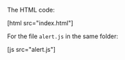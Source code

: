 The HTML code:

[html src="index.html"]

For the file `alert.js` in the same folder:

[js src="alert.js"]

